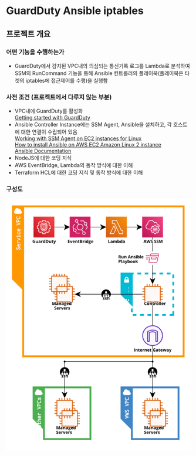 # GuardDuty Ansible iptables

## 프로젝트 개요

### 어떤 기능을 수행하는가

- GuardDuty에서 감지된 VPC내의 의심되는 통신기록 로그를 Lambda로 분석하여 SSM의 RunCommand 기능을 통해 Ansible 컨트롤러의 플레이북(플레이북은 타겟의 iptables에 접근제어를 수행)을 실행함

### 사전 조건 (프로젝트에서 다루지 않는 부분)

- VPC내에 GuardDuty를 활성화  
  [Getting started with GuardDuty](https://docs.aws.amazon.com/guardduty/latest/ug/guardduty_settingup.html)
- Ansible Controller Instance에는 SSM Agent, Ansible을 설치하고, 각 호스트에 대한 연결이 수립되어 있음  
  [Working with SSM Agent on EC2 instances for Linux](https://docs.aws.amazon.com/systems-manager/latest/userguide/sysman-install-ssm-agent.html)  
  [How to install Ansible on AWS EC2 Amazon Linux 2 instance](https://devcoops.com/install-ansible-on-aws-ec2-amazon-linux/)  
  [Ansible Documentation](https://docs.ansible.com/)
- NodeJS에 대한 코딩 지식
- AWS EventBridge, Lambda의 동작 방식에 대한 이해
- Terraform HCL에 대한 코딩 지식 및 동작 방식에 대한 이해

### 구성도

![images/infrastructure.png](images/infrastructure.png)
